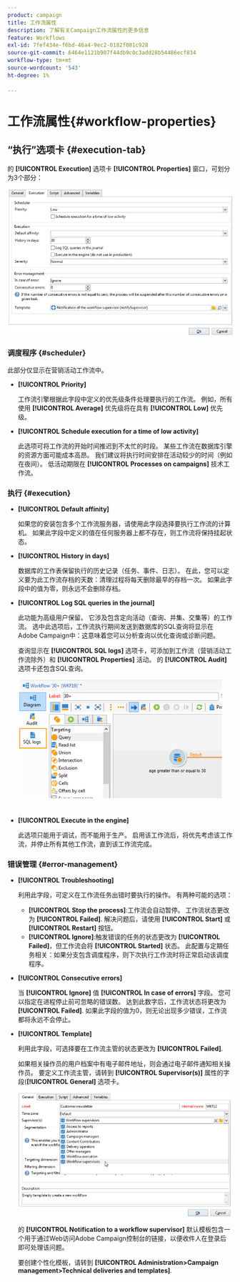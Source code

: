 ```yaml
---
product: campaign
title: 工作流属性
description: 了解有关Campaign工作流属性的更多信息
feature: Workflows
exl-id: 7fef434e-f6bd-46a4-9ec2-0182f081c928
source-git-commit: 6464e1121b907f44db9c0c3add28b54486ecf834
workflow-type: tm+mt
source-wordcount: '543'
ht-degree: 1%

---
```


# 工作流属性{#workflow-properties}



## “执行”选项卡 {#execution-tab}

的 **[!UICONTROL Execution]** 选项卡 **[!UICONTROL Properties]** 窗口，可划分为3个部分：

![](assets/wf_execution_tab.png)

### 调度程序 {#scheduler}

此部分仅显示在营销活动工作流中。

* **[!UICONTROL Priority]**

   工作流引擎根据此字段中定义的优先级条件处理要执行的工作流。 例如，所有使用 **[!UICONTROL Average]** 优先级将在具有 **[!UICONTROL Low]** 优先级。

* **[!UICONTROL Schedule execution for a time of low activity]**

   此选项可将工作流的开始时间推迟到不太忙的时段。 某些工作流在数据库引擎的资源方面可能成本高昂。 我们建议将执行时间安排在活动较少的时间（例如在夜间）。 低活动期限在 **[!UICONTROL Processes on campaigns]** 技术工作流。

### 执行 {#execution}

* **[!UICONTROL Default affinity]**

   如果您的安装包含多个工作流服务器，请使用此字段选择要执行工作流的计算机。 如果此字段中定义的值在任何服务器上都不存在，则工作流将保持挂起状态。

* **[!UICONTROL History in days]**

   数据库的工作表保留执行的历史记录（任务、事件、日志）。 在此，您可以定义要为此工作流存档的天数：清理过程将每天删除最早的存档一次。 如果此字段中的值为零，则永远不会删除存档。

* **[!UICONTROL Log SQL queries in the journal]**

   此功能为高级用户保留。 它涉及包含定向活动（查询、并集、交集等）的工作流。 选中此选项后，工作流执行期间发送到数据库的SQL查询将显示在Adobe Campaign中：这意味着您可以分析查询以优化查询或诊断问题。

   查询显示在 **[!UICONTROL SQL logs]** 选项卡，可添加到工作流（营销活动工作流除外）和 **[!UICONTROL Properties]** 活动。 的 **[!UICONTROL Audit]** 选项卡还包含SQL查询。

   ![](assets/wf_tab_log_sql.png)

* **[!UICONTROL Execute in the engine]**

   此选项只能用于调试，而不能用于生产。 启用该工作流后，将优先考虑该工作流，并停止所有其他工作流，直到该工作流完成。

### 错误管理 {#error-management}

* **[!UICONTROL Troubleshooting]**

   利用此字段，可定义在工作流任务出错时要执行的操作。 有两种可能的选项：

   * **[!UICONTROL Stop the process]**:工作流会自动暂停。 工作流状态更改为 **[!UICONTROL Failed]**. 解决问题后，请使用 **[!UICONTROL Start]** 或 **[!UICONTROL Restart]** 按钮。
   * **[!UICONTROL Ignore]**:触发错误的任务的状态更改为 **[!UICONTROL Failed]**，但工作流会将 **[!UICONTROL Started]** 状态。 此配置与定期任务相关：如果分支包含调度程序，则下次执行工作流时将正常启动该调度程序。

* **[!UICONTROL Consecutive errors]**

   当 **[!UICONTROL Ignore]** 值 **[!UICONTROL In case of errors]** 字段。 您可以指定在进程停止前可忽略的错误数。 达到此数字后，工作流状态将更改为 **[!UICONTROL Failed]**. 如果此字段的值为0，则无论出现多少错误，工作流都将永远不会停止。

* **[!UICONTROL Template]**

   利用此字段，可选择要在工作流主管的状态更改为 **[!UICONTROL Failed]**.

   如果相关操作员的用户档案中有电子邮件地址，则会通过电子邮件通知相关操作员。 要定义工作流主管，请转到 **[!UICONTROL Supervisor(s)]** 属性的字段(**[!UICONTROL General]** 选项卡。

   ![](assets/wf-properties_select-supervisors.png)

   的 **[!UICONTROL Notification to a workflow supervisor]** 默认模板包含一个用于通过Web访问Adobe Campaign控制台的链接，以便收件人在登录后即可处理该问题。

   要创建个性化模板，请转到 **[!UICONTROL Administration>Campaign management>Technical deliveries and templates]**.
